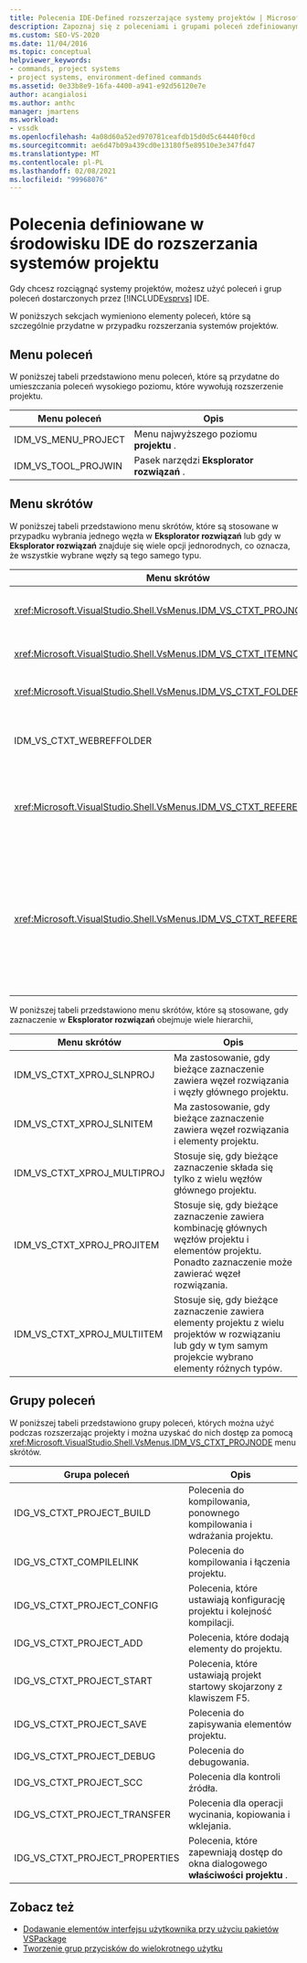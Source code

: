 ```yaml
---
title: Polecenia IDE-Defined rozszerzające systemy projektów | Microsoft Docs
description: Zapoznaj się z poleceniami i grupami poleceń zdefiniowanymi w zintegrowanym środowisku programistycznym (IDE) programu Visual Studio, które są używane do rozszerzania systemów projektów.
ms.custom: SEO-VS-2020
ms.date: 11/04/2016
ms.topic: conceptual
helpviewer_keywords:
- commands, project systems
- project systems, environment-defined commands
ms.assetid: 0e33b8e9-16fa-4400-a941-e92d56120e7e
author: acangialosi
ms.author: anthc
manager: jmartens
ms.workload:
- vssdk
ms.openlocfilehash: 4a08d60a52ed970781ceafdb15d0d5c64440f0cd
ms.sourcegitcommit: ae6d47b09a439cd0e13180f5e89510e3e347fd47
ms.translationtype: MT
ms.contentlocale: pl-PL
ms.lasthandoff: 02/08/2021
ms.locfileid: "99968076"
---
```

# <a name="ide-defined-commands-for-extending-project-systems"></a>Polecenia definiowane w środowisku IDE do rozszerzania systemów projektu
Gdy chcesz rozciągnąć systemy projektów, możesz użyć poleceń i grup poleceń dostarczonych przez [!INCLUDE[vsprvs](../../code-quality/includes/vsprvs_md.md)] IDE.

 W poniższych sekcjach wymieniono elementy poleceń, które są szczególnie przydatne w przypadku rozszerzania systemów projektów.

## <a name="command-menus"></a>Menu poleceń
 W poniższej tabeli przedstawiono menu poleceń, które są przydatne do umieszczania poleceń wysokiego poziomu, które wywołują rozszerzenie projektu.

|Menu poleceń|Opis|
|------------------|-----------------|
|IDM_VS_MENU_PROJECT|Menu najwyższego poziomu **projektu** .|
|IDM_VS_TOOL_PROJWIN|Pasek narzędzi **Eksplorator rozwiązań** .|

## <a name="shortcut-menus"></a>Menu skrótów
 W poniższej tabeli przedstawiono menu skrótów, które są stosowane w przypadku wybrania jednego węzła w **Eksplorator rozwiązań** lub gdy w **Eksplorator rozwiązań** znajduje się wiele opcji jednorodnych, co oznacza, że wszystkie wybrane węzły są tego samego typu.

|Menu skrótów|Opis|
|-------------------|-----------------|
|<xref:Microsoft.VisualStudio.Shell.VsMenus.IDM_VS_CTXT_PROJNODE>|Stosuje się, gdy wybrano węzeł projektu.|
|<xref:Microsoft.VisualStudio.Shell.VsMenus.IDM_VS_CTXT_ITEMNODE>|Stosuje się, gdy plik jest zaznaczony.|
|<xref:Microsoft.VisualStudio.Shell.VsMenus.IDM_VS_CTXT_FOLDERNODE>|Stosuje się, gdy wybrano folder.|
|IDM_VS_CTXT_WEBREFFOLDER|Stosuje się, gdy wybrano folder odwołania sieci Web.|
|<xref:Microsoft.VisualStudio.Shell.VsMenus.IDM_VS_CTXT_REFERENCEROOT>|Stosuje się, gdy wybrano węzeł główny odwołań o nazwie "References".|
|<xref:Microsoft.VisualStudio.Shell.VsMenus.IDM_VS_CTXT_REFERENCE>|Stosuje się, gdy są wybrane węzły odwołań; są to m.in. zestawy, COM i odwołania do projektu. Nie zawiera odwołań sieci Web.|

 W poniższej tabeli przedstawiono menu skrótów, które są stosowane, gdy zaznaczenie w **Eksplorator rozwiązań** obejmuje wiele hierarchii,

|Menu skrótów|Opis|
|-------------------|-----------------|
|IDM_VS_CTXT_XPROJ_SLNPROJ|Ma zastosowanie, gdy bieżące zaznaczenie zawiera węzeł rozwiązania i węzły głównego projektu.|
|IDM_VS_CTXT_XPROJ_SLNITEM|Ma zastosowanie, gdy bieżące zaznaczenie zawiera węzeł rozwiązania i elementy projektu.|
|IDM_VS_CTXT_XPROJ_MULTIPROJ|Stosuje się, gdy bieżące zaznaczenie składa się tylko z wielu węzłów głównego projektu.|
|IDM_VS_CTXT_XPROJ_PROJITEM|Stosuje się, gdy bieżące zaznaczenie zawiera kombinację głównych węzłów projektu i elementów projektu. Ponadto zaznaczenie może zawierać węzeł rozwiązania.|
|IDM_VS_CTXT_XPROJ_MULTIITEM|Stosuje się, gdy bieżące zaznaczenie zawiera elementy projektu z wielu projektów w rozwiązaniu lub gdy w tym samym projekcie wybrano elementy różnych typów.|

## <a name="command-groups"></a>Grupy poleceń
 W poniższej tabeli przedstawiono grupy poleceń, których można użyć podczas rozszerzając projekty i można uzyskać do nich dostęp za pomocą <xref:Microsoft.VisualStudio.Shell.VsMenus.IDM_VS_CTXT_PROJNODE> menu skrótów.

|Grupa poleceń|Opis|
|-------------------|-----------------|
|IDG_VS_CTXT_PROJECT_BUILD|Polecenia do kompilowania, ponownego kompilowania i wdrażania projektu.|
|IDG_VS_CTXT_COMPILELINK|Polecenia do kompilowania i łączenia projektu.|
|IDG_VS_CTXT_PROJECT_CONFIG|Polecenia, które ustawiają konfigurację projektu i kolejność kompilacji.|
|IDG_VS_CTXT_PROJECT_ADD|Polecenia, które dodają elementy do projektu.|
|IDG_VS_CTXT_PROJECT_START|Polecenia, które ustawiają projekt startowy skojarzony z klawiszem F5.|
|IDG_VS_CTXT_PROJECT_SAVE|Polecenia do zapisywania elementów projektu.|
|IDG_VS_CTXT_PROJECT_DEBUG|Polecenia do debugowania.|
|IDG_VS_CTXT_PROJECT_SCC|Polecenia dla kontroli źródła.|
|IDG_VS_CTXT_PROJECT_TRANSFER|Polecenia dla operacji wycinania, kopiowania i wklejania.|
|IDG_VS_CTXT_PROJECT_PROPERTIES|Polecenia, które zapewniają dostęp do okna dialogowego **właściwości projektu** .|

## <a name="see-also"></a>Zobacz też

- [Dodawanie elementów interfejsu użytkownika przy użyciu pakietów VSPackage](../../extensibility/internals/how-vspackages-add-user-interface-elements.md)
- [Tworzenie grup przycisków do wielokrotnego użytku](../../extensibility/creating-reusable-groups-of-buttons.md)
